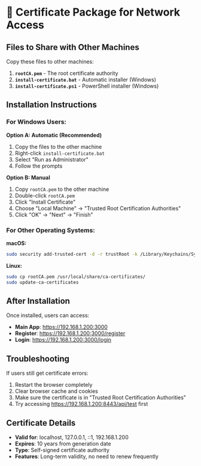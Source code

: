 # 🔐 Certificate Package for Network Access

## Files to Share with Other Machines

Copy these files to other machines:

1. **`rootCA.pem`** - The root certificate authority
2. **`install-certificate.bat`** - Automatic installer (Windows)
3. **`install-certificate.ps1`** - PowerShell installer (Windows)

## Installation Instructions

### For Windows Users:

**Option A: Automatic (Recommended)**
1. Copy the files to the other machine
2. Right-click `install-certificate.bat`
3. Select "Run as Administrator"
4. Follow the prompts

**Option B: Manual**
1. Copy `rootCA.pem` to the other machine
2. Double-click `rootCA.pem`
3. Click "Install Certificate"
4. Choose "Local Machine" → "Trusted Root Certification Authorities"
5. Click "OK" → "Next" → "Finish"

### For Other Operating Systems:

**macOS:**
```bash
sudo security add-trusted-cert -d -r trustRoot -k /Library/Keychains/System.keychain rootCA.pem
```

**Linux:**
```bash
sudo cp rootCA.pem /usr/local/share/ca-certificates/
sudo update-ca-certificates
```

## After Installation

Once installed, users can access:
- **Main App**: https://192.168.1.200:3000
- **Register**: https://192.168.1.200:3000/register
- **Login**: https://192.168.1.200:3000/login

## Troubleshooting

If users still get certificate errors:
1. Restart the browser completely
2. Clear browser cache and cookies
3. Make sure the certificate is in "Trusted Root Certification Authorities"
4. Try accessing https://192.168.1.200:8443/api/test first

## Certificate Details

- **Valid for**: localhost, 127.0.0.1, ::1, 192.168.1.200
- **Expires**: 10 years from generation date
- **Type**: Self-signed certificate authority
- **Features**: Long-term validity, no need to renew frequently 